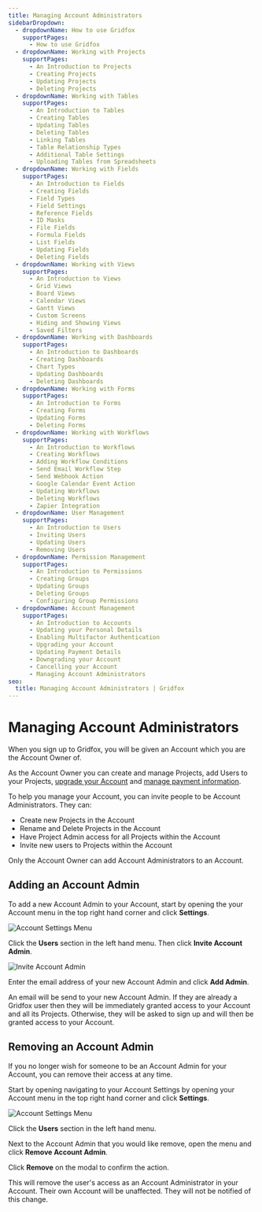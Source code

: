 ```yaml
---
title: Managing Account Administrators
sidebarDropdown:
  - dropdownName: How to use Gridfox
    supportPages:
      - How to use Gridfox
  - dropdownName: Working with Projects
    supportPages:
      - An Introduction to Projects
      - Creating Projects
      - Updating Projects
      - Deleting Projects
  - dropdownName: Working with Tables
    supportPages:
      - An Introduction to Tables
      - Creating Tables
      - Updating Tables
      - Deleting Tables
      - Linking Tables
      - Table Relationship Types
      - Additional Table Settings
      - Uploading Tables from Spreadsheets
  - dropdownName: Working with Fields
    supportPages:
      - An Introduction to Fields
      - Creating Fields
      - Field Types
      - Field Settings
      - Reference Fields
      - ID Masks
      - File Fields
      - Formula Fields
      - List Fields
      - Updating Fields
      - Deleting Fields
  - dropdownName: Working with Views
    supportPages:
      - An Introduction to Views
      - Grid Views
      - Board Views
      - Calendar Views
      - Gantt Views
      - Custom Screens
      - Hiding and Showing Views
      - Saved Filters
  - dropdownName: Working with Dashboards
    supportPages:
      - An Introduction to Dashboards
      - Creating Dashboards
      - Chart Types
      - Updating Dashboards
      - Deleting Dashboards
  - dropdownName: Working with Forms
    supportPages:
      - An Introduction to Forms
      - Creating Forms
      - Updating Forms
      - Deleting Forms
  - dropdownName: Working with Workflows
    supportPages:
      - An Introduction to Workflows
      - Creating Workflows
      - Adding Workflow Conditions
      - Send Email Workflow Step
      - Send Webhook Action
      - Google Calendar Event Action
      - Updating Workflows
      - Deleting Workflows
      - Zapier Integration
  - dropdownName: User Management
    supportPages:
      - An Introduction to Users
      - Inviting Users
      - Updating Users
      - Removing Users
  - dropdownName: Permission Management
    supportPages:
      - An Introduction to Permissions
      - Creating Groups
      - Updating Groups
      - Deleting Groups
      - Configuring Group Permissions
  - dropdownName: Account Management
    supportPages:
      - An Introduction to Accounts
      - Updating your Personal Details
      - Enabling Multifactor Authentication
      - Upgrading your Account
      - Updating Payment Details
      - Downgrading your Account
      - Cancelling your Account
      - Managing Account Administrators
seo:
  title: Managing Account Administrators | Gridfox
---
```

# Managing Account Administrators

When you sign up to Gridfox, you will be given an Account which you are the Account Owner of. 

As the Account Owner you can create and manage Projects, add Users to your Projects, [upgrade your Account](/building-a-project/upgrading-your-account) and [manage payment information](/building-a-project/updating-payment-details).

To help you manage your Account, you can invite people to be Account Administrators. They can:

* Create new Projects in the Account
* Rename and Delete Projects in the Account
* Have Project Admin access for all Projects within the Account
* Invite new users to Projects within the Account

Only the Account Owner can add Account Administrators to an Account. 

## Adding an Account Admin

To add a new Account Admin to your Account, start by opening the your Account menu in the top right hand corner and click **Settings**.

![Account Settings Menu](/assets/images/account-settings-menu.jpg "Account Settings Menu")

Click the **Users** section in the left hand menu. Then click **Invite Account Admin**.

![Invite Account Admin](/assets/images/invite-account-admin-button.jpg "Invite Account Admin")

Enter the email address of your new Account Admin and click **Add Admin**.

An email will be send to your new Account Admin. If they are already a Gridfox user then they will be immediately granted access to your Account and all its Projects. Otherwise, they will be asked to sign up and will then be granted access to your Account.

## Removing an Account Admin

If you no longer wish for someone to be an Account Admin for your Account, you can remove their access at any time.

Start by opening navigating to your Account Settings by opening your Account menu in the top right hand corner and click **Settings**.

![Account Settings Menu](/assets/images/account-settings-menu.jpg "Account Settings Menu")

Click the **Users** section in the left hand menu. 

Next to the Account Admin that you would like remove, open the menu and click **Remove Account Admin**.

Click **Remove** on the modal to confirm the action.

This will remove the user's access as an Account Administrator in your Account. Their own Account will be unaffected. They will not be notified of this change.